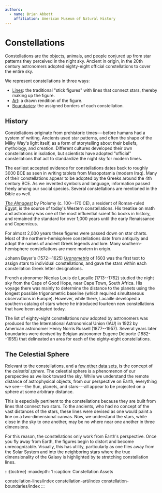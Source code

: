 ```yaml
---
authors:
  - name: Brian Abbott
    affiliation: American Museum of Natural History
---
```



# Constellations


Constellations are the objects, animals, and people conjured up from star patterns they perceived in the night sky. Ancient in origin, in the 20th century astronomers adopted eighty-eight official constellations to cover the entire sky.

We represent constellations in three ways:
- [Lines](constellation-lines/index): the traditional "stick figures" with lines that connect stars, thereby making up the figure.
- [Art](constellation-art/index): a drawn rendition of the figure.
- [Boundaries](constellation-boundaries/index): the assigned borders of each constellation.



## History

Constellations originate from prehistoric times---before humans had a system of writing. Ancients used star patterns, and often the shape of the Milky Way's light itself, as a form of storytelling about their beliefs, mythology, and creation. Different cultures developed their own constellations in isolation, but scientists have adopted "official" constellations that act to standardize the night sky for modern times.

The earliest accepted evidence for constellations dates back to roughly 3000 BCE as seen in writing tablets from Mesopotamia (modern Iraq). Many of their constellations appear to be adopted by the Greeks around the 4th century BCE. As we invented symbols and language, information passed freely among our social species. Several constellations are mentioned in the Bible as well.

*[The Almagest](https://en.wikipedia.org/wiki/Almagest)* by Ptolemy (c. 100--170 CE), a resident of Roman-ruled Egypt, is the source of today's Western constellations. His treatise on math and astronomy was one of the most influential scientific books in history, and remained the standard for over 1,000 years until the early Renaissance and Copernicus.

For almost 2,000 years these figures were passed down on star charts. Most of the northern-hemisphere constellations date from antiquity and adopt the names of ancient Greek legends and lore. Many southern-hemisphere constellations are more modern in origin.

Johann Bayer's (1572--1625) *[Uranometria](https://en.wikipedia.org/wiki/Uranometria)* of 1603 was the first text to assign stars to individual constellations, and gave the stars within each constellation Greek letter designations.

French astronomer Nicolas Louis de Lacaille (1713--1762) studied the night sky from the Cape of Good Hope, near Cape Town, South Africa. His voyage there was mainly to determine the distance to the planets using the longest possible trigonometric baseline (which required simultaneous observations in Europe). However, while there, Lacaille developed a southern catalog of stars where he introduced fourteen new constellations that have been adopted today.

The list of eighty-eight constellations now adopted by astronomers was produced for the International Astronomical Union (IAU) in 1922 by American astronomer Henry Norris Russell (1877--1957). Several years later boundaries were devised by Belgian astronomer Eugene Delporte (1882--1955) that delineated an area for each of the eighty-eight constellations.


## The Celestial Sphere

Relevant to the constellations, and a [few other data sets](../all-sky-images/index), is the concept of the *celestial sphere*. The celestial sphere is a phenomenon of our perspective as we look toward the sky. While we understand the remote distance of astrophysical objects, from our perspective on Earth, everything we see---the Sun, planets, and stars---all appear to be projected on a sphere at some arbitrary distance.

This is especially pertinent to the constellations because they are built from lines that connect two stars. To the ancients, who had no concept of the vast distances of the stars, these lines were devised as one would paint a line on a two-dimensional canvas. Now, we understand the stars, while close in the sky to one another, may be no where near one another in three dimensions. 

For this reason, the constellations only work from Earth's perspective. Once you fly away from Earth, the figures begin to distort and become unrecognizable. Visually, this has utility, particularly as one flies away from the Solar System and into the neighboring stars where the true dimensionality of the Galaxy is highlighted by te stretching constellation lines.



:::{toctree}
:maxdepth: 1
:caption: Constellation Assets

constellation-lines/index
constellation-art/index
constellation-boundaries/index
:::
